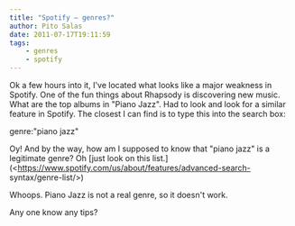 ```yaml
---
title: "Spotify – genres?"
author: Pito Salas
date: 2011-07-17T19:11:59
tags:
    - genres
    - spotify
---
```




Ok a few hours into it, I've located what looks like a major weakness in
Spotify. One of the fun things about Rhapsody is discovering new music. What
are the top albums in "Piano Jazz". Had to look and look for a similar feature
in Spotify. The closest I can find is to type this into the search box:

genre:"piano jazz"

Oy! And by the way, how am I supposed to know that "piano jazz" is a
legitimate genre? Oh [just look on this
list.](<https://www.spotify.com/us/about/features/advanced-search-
syntax/genre-list/>)

Whoops. Piano Jazz is not a real genre, so it doesn't work.

Any one know any tips?


